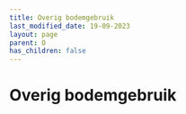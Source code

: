 ```yaml
---
title: Overig bodemgebruik
last_modified_date: 19-09-2023
layout: page
parent: O
has_children: false
---
```


Overig bodemgebruik
===================

